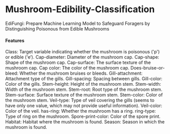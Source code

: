 # Mushroom-Edibility-Classification
EdiFungi: Prepare Machine Learning Model to Safeguard Foragers by Distinguishing Poisonous from Edible Mushrooms
#### Features
Class: Target variable indicating whether the mushroom is poisonous ('p') or edible ('e’).
Cap-diameter: Diameter of the mushroom cap.
Cap-shape: Shape of the mushroom cap.
Cap-surface: The surface texture of the mushroom cap.
Cap color: The color of the mushroom cap.
Does-bruise-or-bleed: Whether the mushroom bruises or bleeds.
Gill-attachment: Attachment type of the gills.
Gill-spacing: Spacing between gills.
Gill-color: Color of the gills.
Stem-height: Height of the mushroom stem.
Stem-width: Width of the mushroom stem.
Stem-root: Root type of the mushroom stem.
Stem-surface: Surface texture of the mushroom stem.
Stem-color: Color of the mushroom stem.
Veil-type: Type of veil covering the gills (seems to have only one value, which may not provide useful information).
Veil-color: Color of the veil.
has-ring: Whether the mushroom has a ring.
ring-type: Type of ring on the mushroom.
Spore-print-color: Color of the spore print.
Habitat: Habitat where the mushroom is found.
Season: Season in which the mushroom is found.
